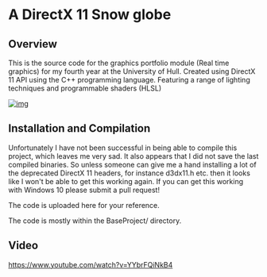 # A DirectX 11 Snow globe
Overview
-
This is the source code for the graphics portfolio module (Real time graphics) for my fourth year at the University of Hull. Created using DirectX 11 API  using the C++ programming language. Featuring a range of lighting techniques and programmable shaders (HLSL)

[![img](http://i.imgur.com/w7uGZcf.jpg?1)](https://www.youtube.com/watch?v=YYbrFQiNkB4)

Installation and Compilation
------------
Unfortunately I have not been successful in being able to compile this project, which leaves me very sad. It also appears that I did not save the last compiled binaries. So unless someone can give me a hand installing a lot of the deprecated DirectX 11 headers, for instance d3dx11.h etc. then it looks like I won't be able to get this working again.
If you can get this working with Windows 10 please submit a pull request!

The code is uploaded here for your reference. 

The code is mostly within the BaseProject/ directory.

Video
-
https://www.youtube.com/watch?v=YYbrFQiNkB4
